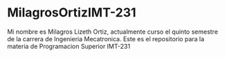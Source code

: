 # MilagrosOrtizIMT-231
Mi nombre es Milagros Lizeth Ortiz, actualmente curso el quinto semestre de la carrera de Ingenieria Mecatronica.
Este es el repositorio para la materia de Programacion Superior IMT-231
